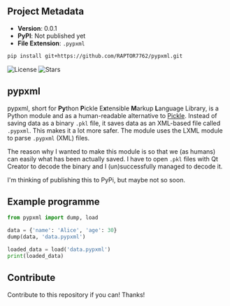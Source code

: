 ## Project Metadata

- **Version**: 0.0.1  
- **PyPI**: Not published yet  
- **File Extension**: `.pypxml`

```bash
pip install git+https://github.com/RAPTOR7762/pypxml.git
```
![License](https://img.shields.io/github/license/RAPTOR7762/pypxml)
![Stars](https://img.shields.io/github/stars/RAPTOR7762/pypxml)

## pypxml

pypxml, short for **Py**thon **P**ickle E**x**tensible **M**arkup **L**anguage Library, is a Python module and as a human-readable alternative to [Pickle](https://docs.python.org/3/library/pickle.html). Instead of saving data as a binary `.pkl` file, it saves data as an XML-based file called `.pypxml`. This makes it a lot more safer. The module uses the LXML module to parse `.pypxml` (XML) files.

The reason why I wanted to make this module is so that we (as humans) can easily what has been actually saved. I have to open `.pkl` files with Qt Creator to decode the binary and I (un)successfully managed to decode it.

I'm thinking of publishing this to PyPi, but maybe not so soon.

## Example programme
```python
from pypxml import dump, load

data = {'name': 'Alice', 'age': 30}
dump(data, 'data.pypxml')

loaded_data = load('data.pypxml')
print(loaded_data)
```
## Contribute

Contribute to this repository if you can! Thanks!
